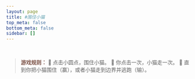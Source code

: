 ```yaml
---
layout: page
title: #围住小猫
top_meta: false
bottom_meta: false
sidebar: []
---
```

<br/>
<div align="center">
    <div id="catch-the-cat"></div>
</div>

<script src="https://cdn.jsdelivr.net/gh/XuxuGood/cdn@master/blogJs/catch-the-cat/phaser.min.js"></script>
<script src="https://cdn.jsdelivr.net/gh/XuxuGood/cdn@master/blogJs/catch-the-cat/catch-the-cat.js"></script>
<script src="https://cdn.jsdelivr.net/gh/XuxuGood/cdn@master/blogJs/catch-the-cat/game.js"></script>

> <strong style="color:#7C5246">游戏规则：</strong>
:bell: 点击小圆点，围住小猫。
:bell: 你点击一次，小猫走一次。
:bell: 直到你把小猫围住（赢），或者小猫走到边界并逃跑（输）。
